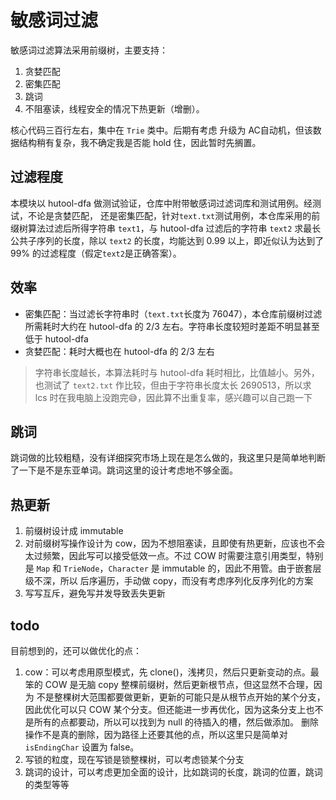 # 敏感词过滤
敏感词过滤算法采用前缀树，主要支持：
1. 贪婪匹配
2. 密集匹配
3. 跳词
4. 不阻塞读，线程安全的情况下热更新（增删）。

核心代码三百行左右，集中在 `Trie` 类中。后期有考虑 升级为 AC自动机，但该数据结构稍有复杂，我不确定我是否能 hold 住，因此暂时先搁置。

## 过滤程度
本模块以 hutool-dfa 做测试验证，仓库中附带敏感词过滤词库和测试用例。经测试，不论是贪婪匹配，
还是密集匹配，针对`text.txt`测试用例，本仓库采用的前缀树算法过滤后所得字符串 `text1`，与 hutool-dfa 过滤后的字符串 `text2`
求最长公共子序列的长度，除以 `text2` 的长度，均能达到 0.99 以上，即近似认为达到了 99% 的过滤程度（假定`text2`是正确答案）。

## 效率
* 密集匹配：当过滤长字符串时（`text.txt`长度为 76047），本仓库前缀树过滤所需耗时大约在 hutool-dfa 的 2/3 左右。字符串长度较短时差距不明显甚至低于 hutool-dfa
* 贪婪匹配：耗时大概也在 hutool-dfa 的 2/3 左右
> 字符串长度越长，本算法耗时与 hutool-dfa 耗时相比，比值越小。另外，也测试了 `text2.txt` 作比较，但由于字符串长度太长 2690513，所以求 lcs 时在我电脑上没跑完😅，因此算不出重复率，感兴趣可以自己跑一下

## 跳词
跳词做的比较粗糙，没有详细探究市场上现在是怎么做的，我这里只是简单地判断了一下是不是东亚单词。跳词这里的设计考虑地不够全面。

## 热更新
1. 前缀树设计成 immutable
2. 对前缀树写操作设计为 cow，因为不想阻塞读，且即使有热更新，应该也不会太过频繁，因此写可以接受低效一点。不过 COW 时需要注意引用类型，特别是 `Map` 和 `TrieNode`，`Character` 是 immutable 的，因此不用管。由于嵌套层级不深，所以
后序遍历，手动做 copy，而没有考虑序列化反序列化的方案
3. 写写互斥，避免写并发导致丢失更新


## todo
目前想到的，还可以做优化的点：
1. cow：可以考虑用原型模式，先 clone()，浅拷贝，然后只更新变动的点。最笨的 COW 是无脑 copy 整棵前缀树，然后更新根节点，但这显然不合理，因为
不是整棵树大范围都要做更新，更新的可能只是从根节点开始的某个分支，因此优化可以只 COW 某个分支。但还能进一步再优化，因为这条分支上也不是所有的点都要动，所以可以找到为 null 的待插入的槽，然后做添加。
删除操作不是真的删除，因为路径上还要其他的点，所以这里只是简单对 `isEndingChar` 设置为 false。
2. 写锁的粒度，现在写锁是锁整棵树，可以考虑锁某个分支
3. 跳词的设计，可以考虑更加全面的设计，比如跳词的长度，跳词的位置，跳词的类型等等